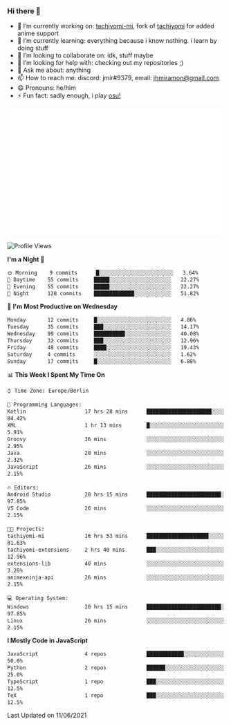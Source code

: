 ### Hi there 👋



<!--
**jmir1/jmir1** is a ✨ _special_ ✨ repository because its `README.md` (this file) appears on your GitHub profile.

Here are some ideas to get you started:
-->
- 🔭 I’m currently working on: [tachiyomi-mi](https://github.com/jmir1/tachiyomi-mi), fork of [tachiyomi](https://github.com/tachiyomiorg/tachiyomi) for added anime support
- 🌱 I’m currently learning: everything because i know nothing. i learn by doing stuff
- 👯 I’m looking to collaborate on: idk, stuff maybe
- 🤔 I’m looking for help with: checking out my repositories ;)
- 💬 Ask me about: anything
- 📫 How to reach me: discord: jmir#9379, email: jhmiramon@gmail.com
- 😄 Pronouns: he/him
- ⚡ Fun fact: sadly enough, i play [osu!](https://osu.ppy.sh/users/18018426)
<div>
	<p align="center">
		<img src="https://github.com/jmir1/github-stats/blob/master/generated/overview.svg">
	</p>
</div>

<!--START_SECTION:waka-->
![Profile Views](http://img.shields.io/badge/Profile%20Views-4-blue)

**I'm a Night 🦉** 

```text
🌞 Morning    9 commits      █░░░░░░░░░░░░░░░░░░░░░░░░   3.64% 
🌆 Daytime    55 commits     █████░░░░░░░░░░░░░░░░░░░░   22.27% 
🌃 Evening    55 commits     █████░░░░░░░░░░░░░░░░░░░░   22.27% 
🌙 Night      128 commits    █████████████░░░░░░░░░░░░   51.82%

```
📅 **I'm Most Productive on Wednesday** 

```text
Monday       12 commits     █░░░░░░░░░░░░░░░░░░░░░░░░   4.86% 
Tuesday      35 commits     ███░░░░░░░░░░░░░░░░░░░░░░   14.17% 
Wednesday    99 commits     ██████████░░░░░░░░░░░░░░░   40.08% 
Thursday     32 commits     ███░░░░░░░░░░░░░░░░░░░░░░   12.96% 
Friday       48 commits     ████░░░░░░░░░░░░░░░░░░░░░   19.43% 
Saturday     4 commits      ░░░░░░░░░░░░░░░░░░░░░░░░░   1.62% 
Sunday       17 commits     █░░░░░░░░░░░░░░░░░░░░░░░░   6.88%

```


📊 **This Week I Spent My Time On** 

```text
⌚︎ Time Zone: Europe/Berlin

💬 Programming Languages: 
Kotlin                   17 hrs 28 mins      █████████████████████░░░░   84.42% 
XML                      1 hr 13 mins        █░░░░░░░░░░░░░░░░░░░░░░░░   5.91% 
Groovy                   36 mins             ░░░░░░░░░░░░░░░░░░░░░░░░░   2.95% 
Java                     28 mins             ░░░░░░░░░░░░░░░░░░░░░░░░░   2.32% 
JavaScript               26 mins             ░░░░░░░░░░░░░░░░░░░░░░░░░   2.15%

🔥 Editors: 
Android Studio           20 hrs 15 mins      ████████████████████████░   97.85% 
VS Code                  26 mins             ░░░░░░░░░░░░░░░░░░░░░░░░░   2.15%

🐱‍💻 Projects: 
tachiyomi-mi             16 hrs 53 mins      ████████████████████░░░░░   81.63% 
tachiyomi-extensions     2 hrs 40 mins       ███░░░░░░░░░░░░░░░░░░░░░░   12.96% 
extensions-lib           40 mins             ░░░░░░░░░░░░░░░░░░░░░░░░░   3.26% 
animexninja-api          26 mins             ░░░░░░░░░░░░░░░░░░░░░░░░░   2.15%

💻 Operating System: 
Windows                  20 hrs 15 mins      ████████████████████████░   97.85% 
Linux                    26 mins             ░░░░░░░░░░░░░░░░░░░░░░░░░   2.15%

```

**I Mostly Code in JavaScript** 

```text
JavaScript               4 repos             ████████████░░░░░░░░░░░░░   50.0% 
Python                   2 repos             ██████░░░░░░░░░░░░░░░░░░░   25.0% 
TypeScript               1 repo              ███░░░░░░░░░░░░░░░░░░░░░░   12.5% 
TeX                      1 repo              ███░░░░░░░░░░░░░░░░░░░░░░   12.5%

```



 Last Updated on 11/06/2021
<!--END_SECTION:waka-->
